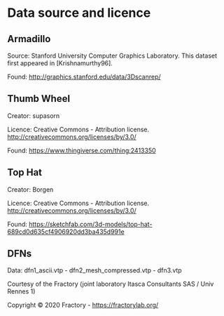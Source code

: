 # Data source and licence

## Armadillo

Source: Stanford University Computer Graphics Laboratory. This dataset first appeared in \[Krishnamurthy96\]. 

Found: http://graphics.stanford.edu/data/3Dscanrep/

## Thumb Wheel

Creator: supasorn

Licence: Creative Commons - Attribution license. http://creativecommons.org/licenses/by/3.0/

Found: https://www.thingiverse.com/thing:2413350

## Top Hat

Creator: Borgen

Licence: Creative Commons - Attribution license. http://creativecommons.org/licenses/by/3.0/

Found: https://sketchfab.com/3d-models/top-hat-689cd0d635cf4906920dd3ba435d991e

## DFNs 

Data: dfn1_ascii.vtp - dfn2_mesh_compressed.vtp - dfn3.vtp

Courtesy of the Fractory (joint laboratory Itasca Consultants SAS / Univ Rennes 1)

Copyright © 2020 Fractory - https://fractorylab.org/